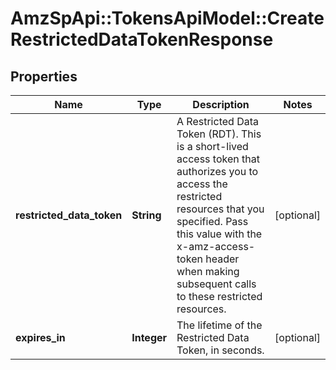 # AmzSpApi::TokensApiModel::CreateRestrictedDataTokenResponse

## Properties
Name | Type | Description | Notes
------------ | ------------- | ------------- | -------------
**restricted_data_token** | **String** | A Restricted Data Token (RDT). This is a short-lived access token that authorizes you to access the restricted resources that you specified. Pass this value with the x-amz-access-token header when making subsequent calls to these restricted resources. | [optional] 
**expires_in** | **Integer** | The lifetime of the Restricted Data Token, in seconds. | [optional] 

